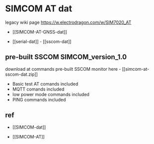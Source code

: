 
# SIMCOM AT dat 

legacy wiki page 
https://w.electrodragon.com/w/SIM7020_AT

- [[SIMCOM-AT-GNSS-dat]] 

- [[serial-dat]] - [[sscom-dat]]


## pre-built SSCOM SIMCOM_version_1.0

download at commands pre-built SSCOM monitor here - [[simcom-at-sscom-dat.zip]]

- Basic test AT comands included 
- MQTT comands included 
- low power mode commands included 
- PING commands included 

## ref 

- [[SIMCOM-dat]]

- [[SIMCOM-AT]] 